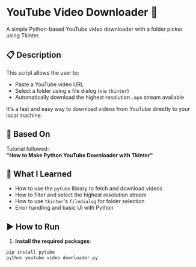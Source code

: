 # YouTube Video Downloader 🎥

A simple Python-based YouTube video downloader with a folder picker using Tkinter.

## 📋 Description

This script allows the user to:

- Paste a YouTube video URL
- Select a folder using a file dialog (via `tkinter`)
- Automatically download the highest resolution `.mp4` stream available

It's a fast and easy way to download videos from YouTube directly to your local machine.

## 🎥 Based On

Tutorial followed:  
**"How to Make Python YouTube Downloader with Tkinter"**

## 🧠 What I Learned

- How to use the `pytube` library to fetch and download videos
- How to filter and select the highest resolution stream
- How to use `tkinter`'s `filedialog` for folder selection
- Error handling and basic UI with Python

## ▶️ How to Run

1. **Install the required packages**:

```bash
pip install pytube
python youtube video downloader.py
```
